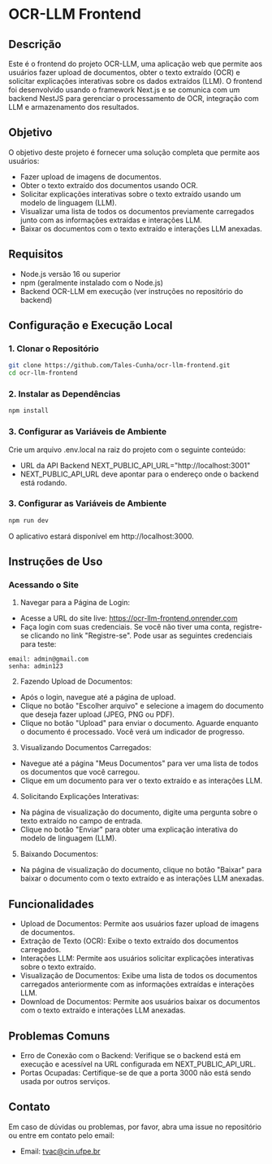 # OCR-LLM Frontend

## Descrição

Este é o frontend do projeto OCR-LLM, uma aplicação web que permite aos usuários fazer upload de documentos, obter o texto extraído (OCR) e solicitar explicações interativas sobre os dados extraídos (LLM). O frontend foi desenvolvido usando o framework Next.js e se comunica com um backend NestJS para gerenciar o processamento de OCR, integração com LLM e armazenamento dos resultados.

## Objetivo

O objetivo deste projeto é fornecer uma solução completa que permite aos usuários:

- Fazer upload de imagens de documentos.
- Obter o texto extraído dos documentos usando OCR.
- Solicitar explicações interativas sobre o texto extraído usando um modelo de linguagem (LLM).
- Visualizar uma lista de todos os documentos previamente carregados junto com as informações extraídas e interações LLM.
- Baixar os documentos com o texto extraído e interações LLM anexadas.

## Requisitos

- Node.js versão 16 ou superior
- npm (geralmente instalado com o Node.js)
- Backend OCR-LLM em execução (ver instruções no repositório do backend)

## Configuração e Execução Local

### 1. Clonar o Repositório

```bash
git clone https://github.com/Tales-Cunha/ocr-llm-frontend.git
cd ocr-llm-frontend
```
### 2. Instalar as Dependências

```bash
npm install
```

### 3. Configurar as Variáveis de Ambiente
Crie um arquivo .env.local na raiz do projeto com o seguinte conteúdo:
* URL da API Backend
NEXT_PUBLIC_API_URL="http://localhost:3001"
* NEXT_PUBLIC_API_URL deve apontar para o endereço onde o backend está rodando.

### 3. Configurar as Variáveis de Ambiente

```bash
npm run dev
```
O aplicativo estará disponível em http://localhost:3000.

## Instruções de Uso

### Acessando o Site
1. Navegar para a Página de Login:

* Acesse a URL do site live: https://ocr-llm-frontend.onrender.com
* Faça login com suas credenciais. Se você não tiver uma conta, registre-se clicando no link "Registre-se". Pode usar as seguintes credenciais para teste:
```
email: admin@gmail.com
senha: admin123
```

2. Fazendo Upload de Documentos:

* Após o login, navegue até a página de upload.
* Clique no botão "Escolher arquivo" e selecione a imagem do documento que deseja fazer upload (JPEG, PNG ou PDF).
* Clique no botão "Upload" para enviar o documento.
Aguarde enquanto o documento é processado. Você verá um indicador de progresso.

3. Visualizando Documentos Carregados:

* Navegue até a página "Meus Documentos" para ver uma lista de todos os documentos que você carregou.
* Clique em um documento para ver o texto extraído e as interações LLM.

4. Solicitando Explicações Interativas:

* Na página de visualização do documento, digite uma pergunta sobre o texto extraído no campo de entrada.
* Clique no botão "Enviar" para obter uma explicação interativa do modelo de linguagem (LLM).

5. Baixando Documentos:

* Na página de visualização do documento, clique no botão "Baixar" para baixar o documento com o texto extraído e as interações LLM anexadas.

## Funcionalidades
* Upload de Documentos: Permite aos usuários fazer upload de imagens de documentos.
* Extração de Texto (OCR): Exibe o texto extraído dos documentos carregados.
* Interações LLM: Permite aos usuários solicitar explicações interativas sobre o texto extraído.
* Visualização de Documentos: Exibe uma lista de todos os documentos carregados anteriormente com as informações extraídas e interações LLM.
* Download de Documentos: Permite aos usuários baixar os documentos com o texto extraído e interações LLM anexadas.

## Problemas Comuns
* Erro de Conexão com o Backend: Verifique se o backend está em execução e acessível na URL configurada em NEXT_PUBLIC_API_URL.
* Portas Ocupadas: Certifique-se de que a porta 3000 não está sendo usada por outros serviços.

## Contato
Em caso de dúvidas ou problemas, por favor, abra uma issue no repositório ou entre em contato pelo email:

* Email: tvac@cin.ufpe.br